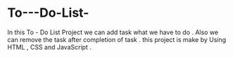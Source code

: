 # To---Do-List-
In this  To - Do List Project  we can add task what we have  to do .  Also we can remove the task after completion of task . this project is make by Using HTML , CSS and  JavaScript .
